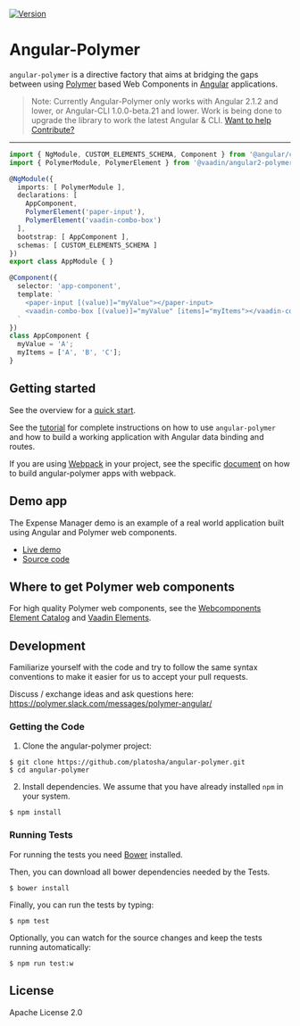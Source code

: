 [![Version](https://img.shields.io/npm/v/@vaadin/angular2-polymer.svg)](https://www.npmjs.com/package/@vaadin/angular2-polymer)

# Angular-Polymer

`angular-polymer` is a directive factory that aims at bridging the gaps between using [Polymer](https://www.polymer-project.org) based Web Components in [Angular](https://angular.io/) applications.

> Note: Currently Angular-Polymer only works with Angular 2.1.2 and lower, or Angular-CLI 1.0.0-beta.21 and lower.
> Work is being done to upgrade the library to work the latest Angular & CLI. [Want to help Contribute?](https://github.com/platosha/angular-polymer/issues/123)

---

```typescript
import { NgModule, CUSTOM_ELEMENTS_SCHEMA, Component } from '@angular/core';
import { PolymerModule, PolymerElement } from '@vaadin/angular2-polymer';

@NgModule({
  imports: [ PolymerModule ],
  declarations: [
    AppComponent,
    PolymerElement('paper-input'),
    PolymerElement('vaadin-combo-box')
  ],
  bootstrap: [ AppComponent ],
  schemas: [ CUSTOM_ELEMENTS_SCHEMA ]
})
export class AppModule { }

@Component({
  selector: 'app-component',
  template: `
    <paper-input [(value)]="myValue"></paper-input>
    <vaadin-combo-box [(value)]="myValue" [items]="myItems"></vaadin-combo-box>
  `
})
class AppComponent {
  myValue = 'A';
  myItems = ['A', 'B', 'C'];
}
```

## Getting started

See the overview for a [quick start](https://github.com/platosha/angular-polymer/blob/master/docs/overview.adoc#quick-start).

See the [tutorial](https://github.com/platosha/angular-polymer/blob/master/docs/tutorial-index.adoc) for complete instructions on how to use `angular-polymer` and how to build a working application with Angular data binding and routes.

If you are using [Webpack](https://webpack.github.io/) in your project, see the specific [document](https://github.com/platosha/angular-polymer/blob/master/docs/ng-cli-webpack.adoc) on how to build angular-polymer apps with webpack.

## Demo app

The Expense Manager demo is an example of a real world application built using Angular and Polymer web components.

- [Live demo](http://demo.vaadin.com/expense-manager-ng)
- [Source code](https://github.com/vaadin/expense-manager-ng2-demo)

## Where to get Polymer web components

For high quality Polymer web components, see the [Webcomponents Element Catalog](https://www.webcomponents.org/) and [Vaadin Elements](https://vaadin.com/elements).

## Development

Familiarize yourself with the code and try to follow the same syntax conventions to make it easier for us to accept your pull requests.

Discuss / exchange ideas and ask questions here:
https://polymer.slack.com/messages/polymer-angular/

### Getting the Code

1. Clone the angular-polymer project:

  ```shell
  $ git clone https://github.com/platosha/angular-polymer.git
  $ cd angular-polymer
  ```

2. Install dependencies. We assume that you have already installed `npm` in your system.

  ```shell
  $ npm install
  ```

### Running Tests

For running the tests you need [Bower](http://bower.io) installed.

Then, you can download all bower dependencies needed by the Tests.

  ```shell
  $ bower install
  ```

Finally, you can run the tests by typing:

  ```shell
  $ npm test
  ```

Optionally, you can watch for the source changes and keep the tests running automatically:

  ```shell
  $ npm run test:w
  ```

## License

Apache License 2.0
